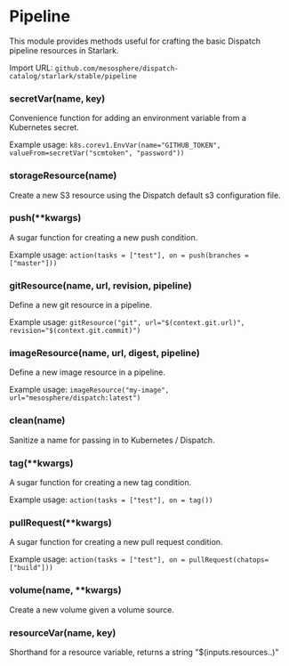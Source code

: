 
# Pipeline

This module provides methods useful for crafting the basic Dispatch pipeline resources in Starlark.

Import URL: `github.com/mesosphere/dispatch-catalog/starlark/stable/pipeline`

### secretVar(name, key)


Convenience function for adding an environment variable from a Kubernetes secret.

Example usage: `k8s.corev1.EnvVar(name="GITHUB_TOKEN", valueFrom=secretVar("scmtoken", "password"))`


### storageResource(name)


Create a new S3 resource using the Dispatch default s3 configuration file.


### push(**kwargs)


A sugar function for creating a new push condition.

Example usage: `action(tasks = ["test"], on = push(branches = ["master"]))`


### gitResource(name, url, revision, pipeline)


Define a new git resource in a pipeline.

Example usage: `gitResource("git", url="$(context.git.url)", revision="$(context.git.commit)")`


### imageResource(name, url, digest, pipeline)


Define a new image resource in a pipeline.

Example usage: `imageResource("my-image", url="mesosphere/dispatch:latest")`


### clean(name)


Sanitize a name for passing in to Kubernetes / Dispatch.


### tag(**kwargs)


A sugar function for creating a new tag condition.

Example usage: `action(tasks = ["test"], on = tag())`


### pullRequest(**kwargs)


A sugar function for creating a new pull request condition.

Example usage: `action(tasks = ["test"], on = pullRequest(chatops=["build"]))`


### volume(name, **kwargs)


Create a new volume given a volume source.


### resourceVar(name, key)


Shorthand for a resource variable, returns a string "$(inputs.resources.<name>.<key>)"




